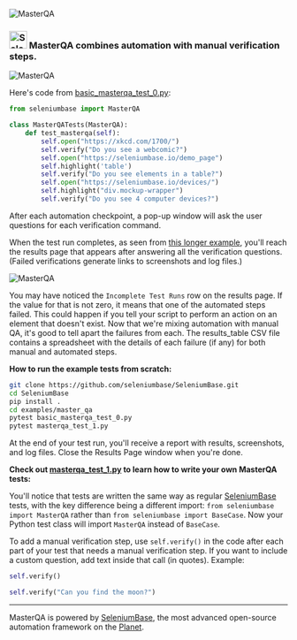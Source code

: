 <!-- SeleniumBase Docs -->

![](https://seleniumbase.github.io/cdn/img/masterqa_logo.png "MasterQA")

<h3><img src="https://seleniumbase.github.io/img/logo6.png" title="SeleniumBase" width="32" /> MasterQA combines automation with manual verification steps.</h3>

![](https://seleniumbase.github.io/cdn/gif/masterqa6.gif "MasterQA")

Here's code from [basic_masterqa_test_0.py](https://github.com/seleniumbase/SeleniumBase/blob/master/examples/master_qa/basic_masterqa_test_0.py):

```python
from seleniumbase import MasterQA

class MasterQATests(MasterQA):
    def test_masterqa(self):
        self.open("https://xkcd.com/1700/")
        self.verify("Do you see a webcomic?")
        self.open("https://seleniumbase.io/demo_page")
        self.highlight('table')
        self.verify("Do you see elements in a table?")
        self.open("https://seleniumbase.io/devices/")
        self.highlight("div.mockup-wrapper")
        self.verify("Do you see 4 computer devices?")
```

After each automation checkpoint, a pop-up window will ask the user questions for each verification command.

When the test run completes, as seen from [this longer example](https://github.com/seleniumbase/SeleniumBase/blob/master/examples/master_qa/masterqa_test_1.py), you'll reach the results page that appears after answering all the verification questions. (Failed verifications generate links to screenshots and log files.)

![](https://seleniumbase.github.io/cdn/img/mqa_hybrid.png "MasterQA")

You may have noticed the ``Incomplete Test Runs`` row on the results page. If the value for that is not zero, it means that one of the automated steps failed. This could happen if you tell your script to perform an action on an element that doesn't exist. Now that we're mixing automation with manual QA, it's good to tell apart the failures from each. The results_table CSV file contains a spreadsheet with the details of each failure (if any) for both manual and automated steps.

**How to run the example tests from scratch:**

```bash
git clone https://github.com/seleniumbase/SeleniumBase.git
cd SeleniumBase
pip install .
cd examples/master_qa
pytest basic_masterqa_test_0.py
pytest masterqa_test_1.py
```

At the end of your test run, you'll receive a report with results, screenshots, and log files. Close the Results Page window when you're done.

**Check out [masterqa_test_1.py](https://github.com/seleniumbase/SeleniumBase/blob/master/examples/master_qa/masterqa_test_1.py) to learn how to write your own MasterQA tests:**

You'll notice that tests are written the same way as regular [SeleniumBase](https://seleniumbase.com) tests, with the key difference being a different import: ``from seleniumbase import MasterQA`` rather than ``from seleniumbase import BaseCase``. Now your Python test class will import ``MasterQA`` instead of ``BaseCase``.

To add a manual verification step, use ``self.verify()`` in the code after each part of your test that needs a manual verification step. If you want to include a custom question, add text inside that call (in quotes). Example:

```python
self.verify()

self.verify("Can you find the moon?")
```

--------

MasterQA is powered by [SeleniumBase](https://seleniumbase.com), the most advanced open-source automation framework on the [Planet](https://en.wikipedia.org/wiki/Earth).
